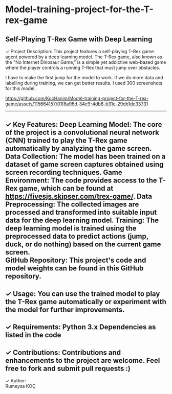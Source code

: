 # Model-training-project-for-the-T-rex-game
Self-Playing T-Rex Game with Deep Learning  
--------------------------------------------------------------------------------------------------
✓ Project Description: 
This project features a self-playing T-Rex game agent powered by a deep learning model. 
The T-Rex game, also known as the "No Internet Dinosaur Game," is a simple yet addictive web-based game where the player controls a running T-Rex that must jump over obstacles. 

I have to make the first jump for the model to work. 
If we do more data and labelling during training, we can get better results. I used 300 screenshots for this model.

https://github.com/KocHanim/Model-training-project-for-the-T-rex-game/assets/115664157/01f8a96d-34e9-4db8-b31e-29db1de33731

--------------------------------------------------------------------------------------------------
✓ Key Features: 
Deep Learning Model: The core of the project is a convolutional neural network (CNN) trained to play the T-Rex game automatically by analyzing the game screen. 
Data Collection: The model has been trained on a dataset of game screen captures obtained using screen recording techniques.
Game Environment: The code provides access to the T-Rex game, which can be found at https://fivesjs.skipser.com/trex-game/. 
Data Preprocessing: The collected images are processed and transformed into suitable input data for the deep learning model.
Training: The deep learning model is trained using the preprocessed data to predict actions (jump, duck, or do nothing) based on the current game screen.  
GitHub Repository: This project's code and model weights can be found in this GitHub repository.
--------------------------------------------------------------------------------------------------
✓ Usage: 
You can use the trained model to play the T-Rex game automatically or experiment with the model for further improvements.
--------------------------------------------------------------------------------------------------
✓ Requirements: 
Python 3.x Dependencies as listed in the code
--------------------------------------------------------------------------------------------------
✓ Contributions: 
Contributions and enhancements to the project are welcome. Feel free to fork and submit pull requests :)
--------------------------------------------------------------------------------------------------
✓ Author:  
Rumeysa KOÇ
